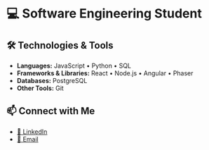 # 💻 Software Engineering Student  


## 🛠️ Technologies & Tools
- **Languages:** JavaScript • Python • SQL  
- **Frameworks & Libraries:** React • Node.js • Angular • Phaser  
- **Databases:** PostgreSQL  
- **Other Tools:** Git  


## 📫 Connect with Me
- [💼 LinkedIn](https://www.linkedin.com/in/nicolezanin/)  
- [📧 Email](mailto:nicolezaninsilva@gmail.com)  



